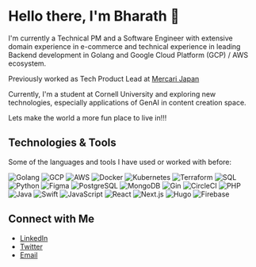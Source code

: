# Hello there, I'm Bharath 👋

I'm currently a Technical PM and a Software Engineer with extensive domain experience in e-commerce and technical experience in leading Backend development in Golang and Google Cloud Platform (GCP) / AWS ecosystem.

Previously worked as Tech Product Lead at [Mercari Japan](https://apps.apple.com/jp/app/mercari-buy-sell-anything/id667861049?l=en-US)

Currently, I'm a student at Cornell University and exploring new technologies, especially applications of GenAI in content creation space.

Lets make the world a more fun place to live in!!!

## Technologies & Tools

Some of the languages and tools I have used or worked with before:

![Golang](https://img.shields.io/badge/-Golang-00ADD8?style=flat-square&logo=Go&logoColor=white)
![GCP](https://img.shields.io/badge/-GCP-4285F4?style=flat-square&logo=Google-Cloud&logoColor=white)
![AWS](https://img.shields.io/badge/-AWS-232F3E?style=flat-square&logo=Amazon-AWS&logoColor=white)
![Docker](https://img.shields.io/badge/-Docker-2496ED?style=flat-square&logo=Docker&logoColor=white)
![Kubernetes](https://img.shields.io/badge/-Kubernetes-326CE5?style=flat-square&logo=Kubernetes&logoColor=white)
![Terraform](https://img.shields.io/badge/-Terraform-7B42BC?style=flat-square&logo=Terraform&logoColor=white)
![SQL](https://img.shields.io/badge/-SQL-4479A1?style=flat-square&logo=MySQL&logoColor=white)
![Python](https://img.shields.io/badge/-Python-3776AB?style=flat-square&logo=Python&logoColor=white)
![Figma](https://img.shields.io/badge/-Figma-F24E1E?style=flat-square&logo=Figma&logoColor=white)
![PostgreSQL](https://img.shields.io/badge/-PostgreSQL-336791?style=flat-square&logo=PostgreSQL&logoColor=white)
![MongoDB](https://img.shields.io/badge/-MongoDB-47A248?style=flat-square&logo=MongoDB&logoColor=white)
![Gin](https://img.shields.io/badge/-Gin-009688?style=flat-square&logo=Go&logoColor=white)
![CircleCI](https://img.shields.io/badge/-CircleCI-343434?style=flat-square&logo=CircleCI&logoColor=white)
![PHP](https://img.shields.io/badge/-PHP-777BB4?style=flat-square&logo=PHP&logoColor=white)
![Java](https://img.shields.io/badge/-Java-007396?style=flat-square&logo=Java&logoColor=white)
![Swift](https://img.shields.io/badge/-Swift-F05138?style=flat-square&logo=Swift&logoColor=white)
![JavaScript](https://img.shields.io/badge/-JavaScript-F7DF1E?style=flat-square&logo=JavaScript&logoColor=black)
![React](https://img.shields.io/badge/-React-61DAFB?style=flat-square&logo=React&logoColor=black)
![Next.js](https://img.shields.io/badge/-Next.js-000000?style=flat-square&logo=Next.js&logoColor=white)
![Hugo](https://img.shields.io/badge/-Hugo-FF4088?style=flat-square&logo=Hugo&logoColor=white)
![Firebase](https://img.shields.io/badge/-Firebase-FFCA28?style=flat-square&logo=Firebase&logoColor=black)

<!--
## Projects

- **ArtBasket**: A co-pilot platform for artists to use GenAI tools to create and monetize content. [View Repository](https://github.com/ArtBasketAI/ab-docs) -->

<!-- ## GitHub Stats

![Bharath's GitHub Stats](https://github-readme-stats.vercel.app/api?username=bharathts07&show_icons=true) -->

## Connect with Me

- [LinkedIn](https://www.linkedin.com/in/bharathts07)
- [Twitter](https://twitter.com/bharathts07)
- [Email](bharathts07@gmail.com)

<!---
bharathts07/bharathts07 is a ✨ special ✨ repository because its `README.md` (this file) appears on your GitHub profile.
You can click the Preview link to take a look at your changes.
--->

